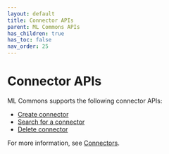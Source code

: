 ```yaml
---
layout: default
title: Connector APIs
parent: ML Commons APIs
has_children: true
has_toc: false
nav_order: 25
---
```


# Connector APIs

ML Commons supports the following connector APIs:

- [Create connector]({{site.url}}{{site.baseurl}}/ml-commons-plugin/api/connector-apis/create-connector/)
- [Search for a connector]({{site.url}}{{site.baseurl}}/ml-commons-plugin/api/connector-apis/get-connector/)
- [Delete connector]({{site.url}}{{site.baseurl}}/ml-commons-plugin/api/connector-apis/delete-connector/)

For more information, see [Connectors]({{site.url}}{{site.baseurl}}/ml-commons-plugin/remote-models/connectors/).
